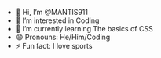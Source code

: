 - 👋 Hi, I’m @MANTIS911
- 👀 I’m interested in Coding
- 🌱 I’m currently learning The basics of CSS
- 😄 Pronouns: He/Him/Coding
- ⚡ Fun fact: I love sports

<!---
MANTIS911/MANTIS911 is a ✨ special ✨ repository because its `README.md` (this file) appears on your GitHub profile.
You can click the Preview link to take a look at your changes.
--->

